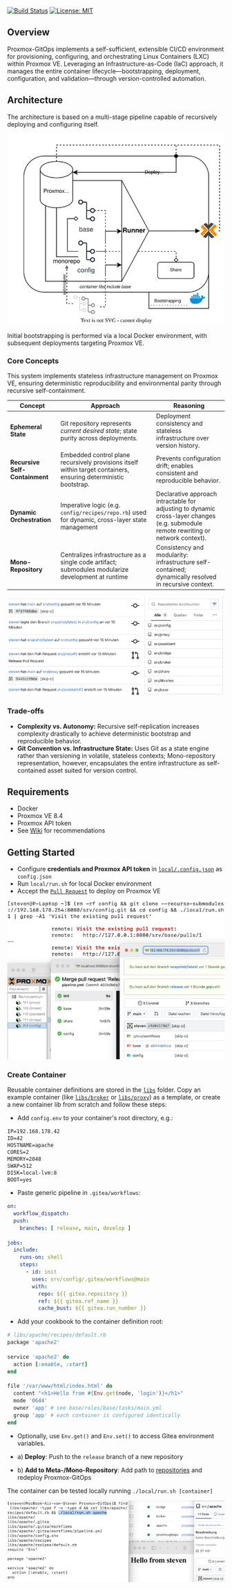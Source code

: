 [![Build Status](https://github.com/stevius10/Proxmox-GitOps/actions/workflows/build.yml/badge.svg?branch=main)](https://github.com/stevius10/Proxmox-GitOps/actions/workflows/build.yml)
[![License: MIT](https://img.shields.io/badge/License-MIT-yellow.svg)](https://opensource.org/licenses/MIT)
## Overview

Proxmox-GitOps implements a self-sufficient, extensible CI/CD environment for provisioning, configuring, and orchestrating Linux Containers (LXC) within Proxmox VE. Leveraging an Infrastructure-as-Code (IaC) approach, it manages the entire container lifecycle—bootstrapping, deployment, configuration, and validation—through version-controlled automation.

## Architecture

The architecture is based on a multi-stage pipeline capable of recursively deploying and configuring itself. 

<p align="center">
  <img src="./docs/concept.svg" alt="Concept"/>
</p>

Initial bootstrapping is performed via a local Docker environment, with subsequent deployments targeting Proxmox VE.  

### Core Concepts 

This system implements stateless infrastructure management on Proxmox VE, ensuring deterministic reproducibility and environmental parity through recursive self-containment.

|Concept|Approach| Reasoning|
|-|-|-|
| **Ephemeral State**| Git repository represents *current desired state*; state purity across deployments.| Deployment consistency and stateless infrastructure over version history.|
| **Recursive Self-Containment**| Embedded control plane recursively provisions itself within target containers, ensuring deterministic bootstrap.| Prevents configuration drift; enables consistent and reproducible behavior.|
| **Dynamic Orchestration**| Imperative logic (e.g. `config/recipes/repo.rb`) used for dynamic, cross-layer state management| Declarative approach intractable for adjusting to dynamic cross-layer changes (e.g. submodule remote rewriting or network context).|
| **Mono-Repository**| Centralizes infrastructure as a single code artifact; submodules modularize development at runtime| Consistency and modularity: infrastructure self-contained; dynamically resolved in recursive context.|

<p align="center">
  <img src="./docs/repositories.png" alt="Repositories"/>
</p>

### Trade-offs

- **Complexity vs. Autonomy:** Recursive self-replication increases complexity drastically to achieve deterministic bootstrap and reproducible behavior. 
- **Git Convention vs. Infrastructure State:** Uses Git as a state engine rather than versioning in volatile, stateless contexts; Mono-repository representation, however, encapsulates the entire infrastructure as self-contained asset suited for version control.

## Requirements

- Docker
- Proxmox VE 8.4
- Proxmox API token
- See [Wiki](https://github.com/stevius10/Proxmox-GitOps/wiki) for recommendations

## Getting Started

- Configure **credentials and Proxmox API token** in [`local/.config.json`](local/.config.json) as `config.json`
- Run `local/run.sh` for local Docker environment 
- Accept the [`Pull Request`](http://localhost:8080/srv/proxmoxgitops/pulls/1) to deploy on Proxmox VE

<p align="center">
  <img src="./docs/recursion.png" alt="Pipeline"/>
</p>

### Create Container

Reusable container definitions are stored in the [`libs`](libs) folder. Copy an example container (like [`libs/broker`](libs/broker) or [`libs/proxy`](libs/proxy)) as a template, or create a new container lib from scratch and follow these steps:

- Add `config.env` to your container's root directory, e.g.:
```dotenv
IP=192.168.178.42
ID=42
HOSTNAME=apache
CORES=2
MEMORY=2048
SWAP=512
DISK=local-lvm:8
BOOT=yes
```

- Paste generic pipeline in `.gitea/workflows`:
```yaml
on:
  workflow_dispatch:
  push:
    branches: [ release, main, develop ]

jobs:
  include:
    runs-on: shell
    steps:
      - id: init
        uses: srv/config/.gitea/workflows@main
        with:
          repo: ${{ gitea.repository }}
          ref: ${{ gitea.ref_name }}
          cache_bust: ${{ gitea.run_number }}
```

- Add your cookbook to the container definition root:
```ruby
# libs/apache/recipes/default.rb
package 'apache2'

service 'apache2' do
  action [:enable, :start]
end

file '/var/www/html/index.html' do
  content "<h1>Hello from #{Env.get(node, 'login')}</h1>"
  mode '0644'
  owner 'app' # see base/roles/base/tasks/main.yml
  group 'app' # each container is configured identically 
end
```

- Optionally, use `Env.get()` and `Env.set()` to access Gitea environment variables.

- a) **Deploy**: Push to the `release` branch of a new repository

- b) **Add to Meta-/Mono-Repository**: Add path to [repositories](config/attributes/default.rb#L24) and redeploy Proxmox-GitOps

The container can be tested locally running `./local/run.sh [container]`

<p align="center">
  <img src="./docs/development.png" alt="Local Development"/>
</p>